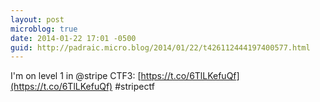 ```yaml
---
layout: post
microblog: true
date: 2014-01-22 17:01 -0500
guid: http://padraic.micro.blog/2014/01/22/t426112444197400577.html
---
```

I'm on level 1 in @stripe CTF3: [https://t.co/6TlLKefuQf](https://t.co/6TlLKefuQf) #stripectf
